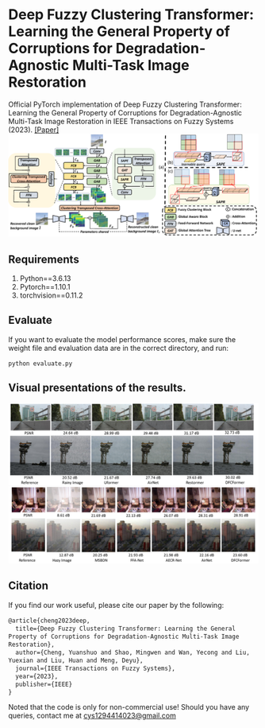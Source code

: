 # Deep Fuzzy Clustering Transformer: Learning the General Property of Corruptions for Degradation-Agnostic Multi-Task Image Restoration
Official PyTorch implementation of Deep Fuzzy Clustering Transformer: Learning the General Property of Corruptions for Degradation-Agnostic Multi-Task Image Restoration in IEEE Transactions on Fuzzy Systems (2023).
[[Paper]](https://ieeexplore.ieee.org/document/10157976)
![framework](https://github.com/YuanshuoCheng/DFCFormer/blob/main/figures/fig2.png)
## Requirements
1. Python==3.6.13
2. Pytorch==1.10.1
3. torchvision==0.11.2
## Evaluate
If you want to evaluate the model performance scores, make sure the weight file and evaluation data are in the correct directory, and run:
```
python evaluate.py
```
## Visual presentations of the results.
![derainy](https://github.com/YuanshuoCheng/DFCFormer/blob/main/figures/fig6.png)
![dehazy](https://github.com/YuanshuoCheng/DFCFormer/blob/main/figures/fig7.png)
## Citation
If you find our work useful, please cite our paper by the following:
```
@article{cheng2023deep,
  title={Deep Fuzzy Clustering Transformer: Learning the General Property of Corruptions for Degradation-Agnostic Multi-Task Image Restoration},
  author={Cheng, Yuanshuo and Shao, Mingwen and Wan, Yecong and Liu, Yuexian and Liu, Huan and Meng, Deyu},
  journal={IEEE Transactions on Fuzzy Systems},
  year={2023},
  publisher={IEEE}
}
```
Noted that the code is only for non-commercial use! Should you have any queries, contact me at cys1294414023@gmail.com
